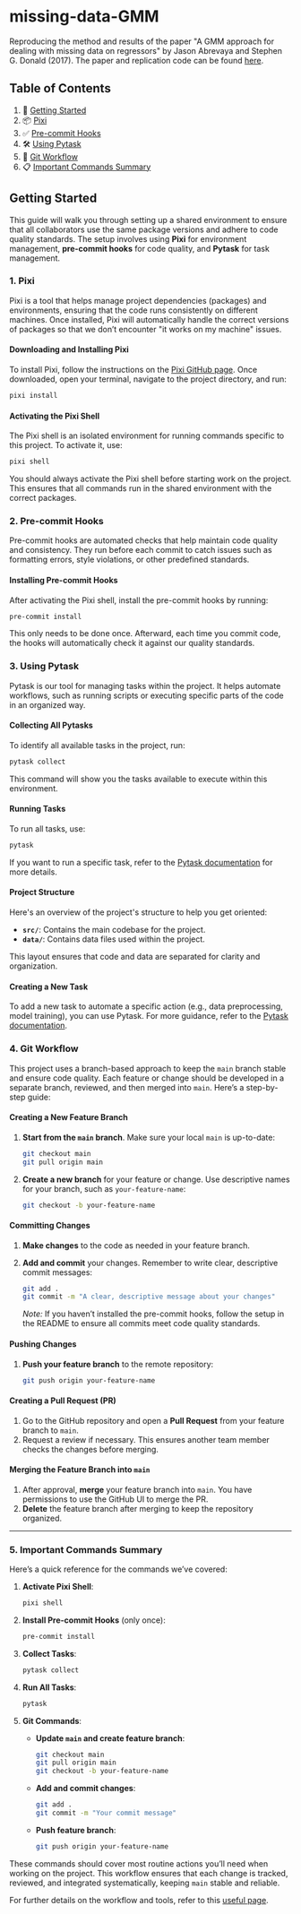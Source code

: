# missing-data-GMM

Reproducing the method and results of the paper "A GMM approach for dealing with missing
data on regressors" by Jason Abrevaya and Stephen G. Donald (2017). The paper and
replication code can be found
[here](https://direct.mit.edu/rest/article/99/4/657/58390/A-GMM-Approach-for-Dealing-with-Missing-Data-on).

## Table of Contents

1. 🚀 [Getting Started](#getting-started)
1. 📦 [Pixi](#1-pixi)
1. ✅ [Pre-commit Hooks](#2-pre-commit-hooks)
1. 🛠️ [Using Pytask](#3-using-pytask)
1. 🌳 [Git Workflow](#4-git-workflow)
1. 📋 [Important Commands Summary](#5-important-commands-summary)

## Getting Started

This guide will walk you through setting up a shared environment to ensure that all
collaborators use the same package versions and adhere to code quality standards. The
setup involves using **Pixi** for environment management, **pre-commit hooks** for code
quality, and **Pytask** for task management.

### 1. Pixi

Pixi is a tool that helps manage project dependencies (packages) and environments,
ensuring that the code runs consistently on different machines. Once installed, Pixi
will automatically handle the correct versions of packages so that we don’t encounter
"it works on my machine" issues.

#### Downloading and Installing Pixi

To install Pixi, follow the instructions on the
[Pixi GitHub page](https://github.com/prefix-dev/pixi?tab=readme-ov-file#installation).
Once downloaded, open your terminal, navigate to the project directory, and run:

```sh
pixi install
```

#### Activating the Pixi Shell

The Pixi shell is an isolated environment for running commands specific to this project.
To activate it, use:

```sh
pixi shell
```

You should always activate the Pixi shell before starting work on the project. This
ensures that all commands run in the shared environment with the correct packages.

### 2. Pre-commit Hooks

Pre-commit hooks are automated checks that help maintain code quality and consistency.
They run before each commit to catch issues such as formatting errors, style violations,
or other predefined standards.

#### Installing Pre-commit Hooks

After activating the Pixi shell, install the pre-commit hooks by running:

```sh
pre-commit install
```

This only needs to be done once. Afterward, each time you commit code, the hooks will
automatically check it against our quality standards.

### 3. Using Pytask

Pytask is our tool for managing tasks within the project. It helps automate workflows,
such as running scripts or executing specific parts of the code in an organized way.

#### Collecting All Pytasks

To identify all available tasks in the project, run:

```sh
pytask collect
```

This command will show you the tasks available to execute within this environment.

#### Running Tasks

To run all tasks, use:

```sh
pytask
```

If you want to run a specific task, refer to the
[Pytask documentation](https://pytask-dev.readthedocs.io/en/latest/tutorials/selecting_tasks.html)
for more details.

#### Project Structure

Here's an overview of the project's structure to help you get oriented:

- **`src/`**: Contains the main codebase for the project.
- **`data/`**: Contains data files used within the project.

This layout ensures that code and data are separated for clarity and organization.

#### Creating a New Task

To add a new task to automate a specific action (e.g., data preprocessing, model
training), you can use Pytask. For more guidance, refer to the
[Pytask documentation](https://pytask-dev.readthedocs.io/en/stable/).

### 4. Git Workflow

This project uses a branch-based approach to keep the `main` branch stable and ensure
code quality. Each feature or change should be developed in a separate branch, reviewed,
and then merged into `main`. Here’s a step-by-step guide:

#### Creating a New Feature Branch

1. **Start from the `main` branch**. Make sure your local `main` is up-to-date:

   ```sh
   git checkout main
   git pull origin main
   ```

1. **Create a new branch** for your feature or change. Use descriptive names for your
   branch, such as `your-feature-name`:

   ```sh
   git checkout -b your-feature-name
   ```

#### Committing Changes

1. **Make changes** to the code as needed in your feature branch.

1. **Add and commit** your changes. Remember to write clear, descriptive commit
   messages:

   ```sh
   git add .
   git commit -m "A clear, descriptive message about your changes"
   ```

   *Note:* If you haven’t installed the pre-commit hooks, follow the setup in the README
   to ensure all commits meet code quality standards.

#### Pushing Changes

1. **Push your feature branch** to the remote repository:
   ```sh
   git push origin your-feature-name
   ```

#### Creating a Pull Request (PR)

1. Go to the GitHub repository and open a **Pull Request** from your feature branch to
   `main`.
1. Request a review if necessary. This ensures another team member checks the changes
   before merging.

#### Merging the Feature Branch into `main`

1. After approval, **merge** your feature branch into `main`. You have permissions to
   use the GitHub UI to merge the PR.
1. **Delete** the feature branch after merging to keep the repository organized.

______________________________________________________________________

### 5. Important Commands Summary

Here’s a quick reference for the commands we’ve covered:

1. **Activate Pixi Shell**:

   ```sh
   pixi shell
   ```

1. **Install Pre-commit Hooks** (only once):

   ```sh
   pre-commit install
   ```

1. **Collect Tasks**:

   ```sh
   pytask collect
   ```

1. **Run All Tasks**:

   ```sh
   pytask
   ```

1. **Git Commands**:

   - **Update `main` and create feature branch**:

     ```sh
     git checkout main
     git pull origin main
     git checkout -b your-feature-name
     ```

   - **Add and commit changes**:

     ```sh
     git add .
     git commit -m "Your commit message"
     ```

   - **Push feature branch**:

     ```sh
     git push origin your-feature-name
     ```

These commands should cover most routine actions you’ll need when working on the
project. This workflow ensures that each change is tracked, reviewed, and integrated
systematically, keeping `main` stable and reliable.

For further details on the workflow and tools, refer to this
[useful page](https://effective-programming-practices.vercel.app/landing-page.html).
